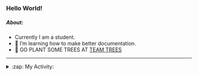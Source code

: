 ### Hello World!

##### About:
- Currently I am a student.
- 🌱 I’m learning how to make better documentation.
- 🌱 GO PLANT SOME TREES AT [TEAM TREES](https://teamtrees.org/)

---
<details>
  <summary>:zap: My Activity:</summary>
  
<!--START_SECTION:waka-->
![Code Time](http://img.shields.io/badge/Code%20Time-1%2C155%20hrs%208%20mins-blue)

**I'm a Night 🦉** 

```text
🌞 Morning                1748 commits        ██░░░░░░░░░░░░░░░░░░░░░░░   09.87 % 
🌆 Daytime                6087 commits        █████████░░░░░░░░░░░░░░░░   34.37 % 
🌃 Evening                5035 commits        ███████░░░░░░░░░░░░░░░░░░   28.43 % 
🌙 Night                  4839 commits        ███████░░░░░░░░░░░░░░░░░░   27.33 % 
```
📅 **I'm Most Productive on Wednesday** 

```text
Monday                   2557 commits        ████░░░░░░░░░░░░░░░░░░░░░   14.44 % 
Tuesday                  2399 commits        ███░░░░░░░░░░░░░░░░░░░░░░   13.55 % 
Wednesday                4115 commits        ██████░░░░░░░░░░░░░░░░░░░   23.24 % 
Thursday                 2249 commits        ███░░░░░░░░░░░░░░░░░░░░░░   12.70 % 
Friday                   1784 commits        ███░░░░░░░░░░░░░░░░░░░░░░   10.07 % 
Saturday                 1567 commits        ██░░░░░░░░░░░░░░░░░░░░░░░   08.85 % 
Sunday                   3038 commits        ████░░░░░░░░░░░░░░░░░░░░░   17.16 % 
```


📊 **This Week I Spent My Time On** 

```text
🔥 Editors: 
VS Code                  2 hrs 23 mins       █████████████████████████   100.00 % 

🐱‍💻 Projects: 
praise                   1 hr 35 mins        █████████████████░░░░░░░░   66.88 % 
CSF31                    47 mins             ████████░░░░░░░░░░░░░░░░░   33.12 % 
```


 Last Updated on 05/08/2023 14:10:10 UTC
<!--END_SECTION:waka-->
</details>
